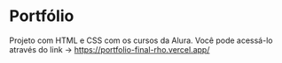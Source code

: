 # Portfólio
Projeto com HTML e CSS com os cursos da Alura.
Você pode acessá-lo através do link -> https://portfolio-final-rho.vercel.app/

